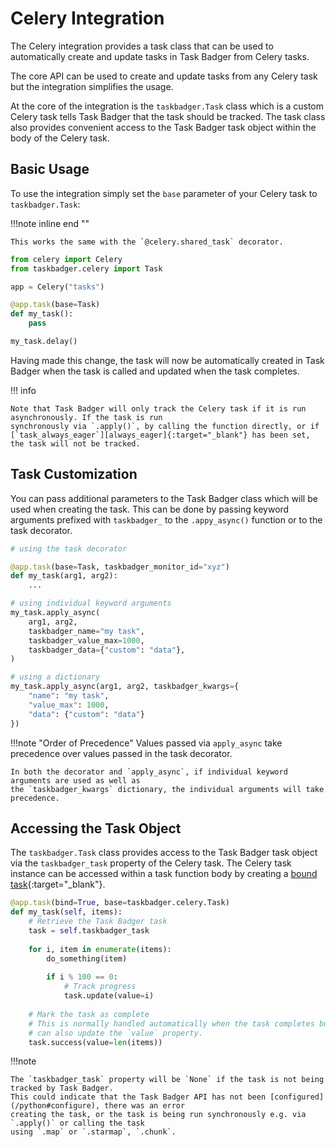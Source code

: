 # Celery Integration

The Celery integration provides a task class that can be used to automatically create and update tasks in Task Badger
from Celery tasks.

The core API can be used to create and update tasks from any Celery task but the integration simplifies the usage.

At the core of the integration is the `taskbadger.Task` class which is a custom Celery task tells Task Badger that
the task should be tracked. The task class also provides convenient access to the Task Badger task object within the
body of the Celery task.

## Basic Usage
To use the integration simply set the `base` parameter of your Celery task to `taskbadger.Task`:

!!!note inline end ""

    This works the same with the `@celery.shared_task` decorator.

```python
from celery import Celery
from taskbadger.celery import Task

app = Celery("tasks")

@app.task(base=Task)
def my_task():
    pass

my_task.delay()
```

Having made this change, the task will now be automatically created in Task Badger when the task is called and
updated when the task completes.

!!! info

    Note that Task Badger will only track the Celery task if it is run asynchronously. If the task is run
    synchronously via `.apply()`, by calling the function directly, or if [`task_always_eager`][always_eager]{:target="_blank"} has been set,
    the task will not be tracked.


[always_eager]: https://docs.celeryq.dev/en/stable/userguide/configuration.html#std-setting-task_always_eager


## Task Customization

You can pass additional parameters to the Task Badger class which will be used when creating the task. This can be
done by passing keyword arguments prefixed with `taskbadger_` to the `.appy_async()` function or to the task
decorator.

```python
# using the task decorator

@app.task(base=Task, taskbadger_monitor_id="xyz")
def my_task(arg1, arg2):
    ...

# using individual keyword arguments
my_task.apply_async(
    arg1, arg2,
    taskbadger_name="my task",
    taskbadger_value_max=1000,
    taskbadger_data={"custom": "data"},
)

# using a dictionary
my_task.apply_async(arg1, arg2, taskbadger_kwargs={
    "name": "my task",
    "value_max": 1000,
    "data": {"custom": "data"}
})
```

!!!note "Order of Precedence"
    Values passed via `apply_async` take precedence over values passed in the task decorator.

    In both the decorator and `apply_async`, if individual keyword arguments are used as well as
    the `taskbadger_kwargs` dictionary, the individual arguments will take precedence.

## Accessing the Task Object

The `taskbadger.Task` class provides access to the Task Badger task object via the `taskbadger_task` property of the
Celery task. The Celery task instance can be accessed within a task function body by creating a
[bound task][bound_task]{:target="_blank"}.

[bound_task]: https://docs.celeryq.dev/en/stable/userguide/tasks.html#bound-tasks

```python
@app.task(bind=True, base=taskbadger.celery.Task)
def my_task(self, items):
    # Retrieve the Task Badger task
    task = self.taskbadger_task
    
    for i, item in enumerate(items):
        do_something(item)
    
        if i % 100 == 0:
            # Track progress
            task.update(value=i)
    
    # Mark the task as complete
    # This is normally handled automatically when the task completes but we call it here so that we
    # can also update the `value` property.
    task.success(value=len(items))
```

!!!note

    The `taskbadger_task` property will be `None` if the task is not being tracked by Task Badger.
    This could indicate that the Task Badger API has not been [configured](/python#configure), there was an error
    creating the task, or the task is being run synchronously e.g. via `.apply()` or calling the task
    using `.map` or `.starmap`, `.chunk`.
